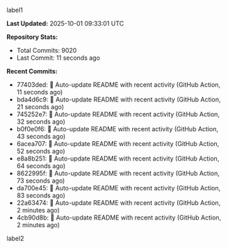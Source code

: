 
label1 
<!-- ACTIVITY_START -->
**Last Updated:** 2025-10-01 09:33:01 UTC

**Repository Stats:**
- Total Commits: 9020
- Last Commit: 11 seconds ago

**Recent Commits:**
- 77403ded: 🤖 Auto-update README with recent activity (GitHub Action, 11 seconds ago)
- bda4d6c9: 🤖 Auto-update README with recent activity (GitHub Action, 21 seconds ago)
- 745252e7: 🤖 Auto-update README with recent activity (GitHub Action, 32 seconds ago)
- b0f0e0f6: 🤖 Auto-update README with recent activity (GitHub Action, 43 seconds ago)
- 6acea707: 🤖 Auto-update README with recent activity (GitHub Action, 52 seconds ago)
- e8a8b251: 🤖 Auto-update README with recent activity (GitHub Action, 64 seconds ago)
- 8622995f: 🤖 Auto-update README with recent activity (GitHub Action, 73 seconds ago)
- da700e45: 🤖 Auto-update README with recent activity (GitHub Action, 83 seconds ago)
- 22a63474: 🤖 Auto-update README with recent activity (GitHub Action, 2 minutes ago)
- 4cb90d8b: 🤖 Auto-update README with recent activity (GitHub Action, 2 minutes ago)
<!-- ACTIVITY_END -->

label2
